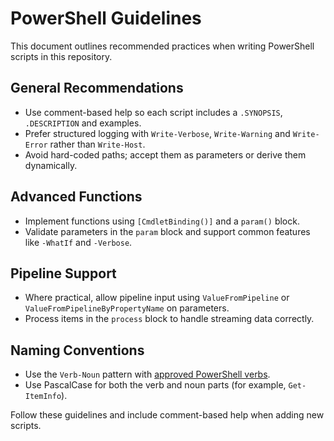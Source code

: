 # PowerShell Guidelines

This document outlines recommended practices when writing PowerShell scripts in this repository.

## General Recommendations
- Use comment-based help so each script includes a `.SYNOPSIS`, `.DESCRIPTION` and examples.
- Prefer structured logging with `Write-Verbose`, `Write-Warning` and `Write-Error` rather than `Write-Host`.
- Avoid hard-coded paths; accept them as parameters or derive them dynamically.

## Advanced Functions
- Implement functions using `[CmdletBinding()]` and a `param()` block.
- Validate parameters in the `param` block and support common features like `-WhatIf` and `-Verbose`.

## Pipeline Support
- Where practical, allow pipeline input using `ValueFromPipeline` or `ValueFromPipelineByPropertyName` on parameters.
- Process items in the `process` block to handle streaming data correctly.

## Naming Conventions
- Use the `Verb-Noun` pattern with [approved PowerShell verbs](https://learn.microsoft.com/en-us/powershell/module/microsoft.powershell.core/about/about_Verbs).
- Use PascalCase for both the verb and noun parts (for example, `Get-ItemInfo`).

Follow these guidelines and include comment-based help when adding new scripts.
